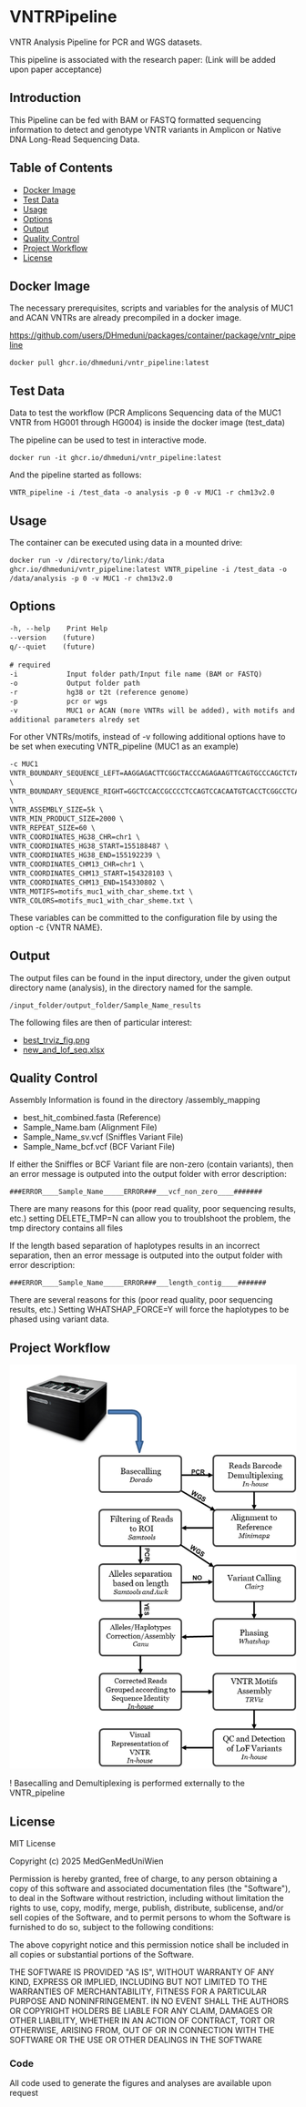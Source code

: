 # VNTRPipeline
VNTR Analysis Pipeline for PCR and WGS datasets.

This pipeline is associated with the research paper: (Link will be added upon paper acceptance)

## Introduction

This Pipeline can be fed with BAM or FASTQ formatted sequencing 
information to detect and genotype
VNTR variants in Amplicon or Native DNA Long-Read Sequencing Data.

## Table of Contents
- [Docker Image](#docker-image)
- [Test Data](#test-data)
- [Usage](#usage)
- [Options](#options)
- [Output](#output)
- [Quality Control](#quality-control)
- [Project Workflow](#project-workflow)
- [License](#license)


## Docker Image
The necessary prerequisites, scripts and variables for the analysis of 
MUC1 and ACAN VNTRs are already precompiled in a docker image.

https://github.com/users/DHmeduni/packages/container/package/vntr_pipeline

```
docker pull ghcr.io/dhmeduni/vntr_pipeline:latest
```

## Test Data

Data to test the workflow (PCR Amplicons Sequencing data of the MUC1 VNTR 
from HG001 through HG004) is inside the docker image (test_data)

The pipeline can be used to test in interactive mode.

```
docker run -it ghcr.io/dhmeduni/vntr_pipeline:latest
```

And the pipeline started as follows:

```
VNTR_pipeline -i /test_data -o analysis -p 0 -v MUC1 -r chm13v2.0
```

## Usage

The container can be executed using data in a mounted drive:

```
docker run -v /directory/to/link:/data ghcr.io/dhmeduni/vntr_pipeline:latest VNTR_pipeline -i /test_data -o /data/analysis -p 0 -v MUC1 -r chm13v2.0
```

## Options

```
-h, --help    Print Help
--version    (future)
q/--quiet    (future)

# required
-i            Input folder path/Input file name (BAM or FASTQ)
-o            Output folder path
-r            hg38 or t2t (reference genome)
-p            pcr or wgs
-v            MUC1 or ACAN (more VNTRs will be added), with motifs and additional parameters alredy set

```
For other VNTRs/motifs, instead of -v following additional options have to be set when executing VNTR_pipeline (MUC1 as an example)
```
-c MUC1
VNTR_BOUNDARY_SEQUENCE_LEFT=AAGGAGACTTCGGCTACCCAGAGAAGTTCAGTGCCCAGCTCTACTGAGAAGAATGCTGTG \
VNTR_BOUNDARY_SEQUENCE_RIGHT=GGCTCCACCGCCCCTCCAGTCCACAATGTCACCTCGGCCTCAGGCTCTGCATCAGGCTCA \
VNTR_ASSEMBLY_SIZE=5k \
VNTR_MIN_PRODUCT_SIZE=2000 \
VNTR_REPEAT_SIZE=60 \
VNTR_COORDINATES_HG38_CHR=chr1 \
VNTR_COORDINATES_HG38_START=155188487 \
VNTR_COORDINATES_HG38_END=155192239 \
VNTR_COORDINATES_CHM13_CHR=chr1 \
VNTR_COORDINATES_CHM13_START=154328103 \
VNTR_COORDINATES_CHM13_END=154330802 \
VNTR_MOTIFS=motifs_muc1_with_char_sheme.txt \
VNTR_COLORS=motifs_muc1_with_char_sheme.txt \
```
These variables can be committed to the configuration file by using the option -c {VNTR NAME}.

## Output

The output files can be found in the input directory, under the given output directory name (analysis),
in the directory named for the sample.

```
/input_folder/output_folder/Sample_Name_results
```

The following files are then of particular interest:
- [best_trviz_fig.png](best_trviz_fig.pdf)
- [new_and_lof_seq.xlsx](new_and_lof_seq.pdf)


## Quality Control

Assembly Information is found in the directory /assembly_mapping
- best_hit_combined.fasta (Reference)
- Sample_Name.bam (Alignment File)
- Sample_Name_sv.vcf (Sniffles Variant File)
- Sample_Name_bcf.vcf (BCF Variant File)

If either the Sniffles or BCF Variant file are non-zero (contain variants),
then an error message is outputed into the output folder with error description:
```
###ERROR____Sample_Name_____ERROR###___vcf_non_zero____#######
```
There are many reasons for this (poor read quality, poor sequencing results, etc.)
setting DELETE_TMP=N can allow you to troublshoot the problem, the tmp directory contains all files

If the length based separation of haplotypes results in an incorrect separation,
then an error message is outputed into the output folder with error description:
```
###ERROR____Sample_Name_____ERROR###___length_contig____#######
```
There are several reasons for this (poor read quality, poor sequencing results, etc.)
Setting WHATSHAP_FORCE=Y will force the haplotypes to be phased using variant data.
  
## Project Workflow
![Alt text](/VNTRPipeline_workflow.png?raw=true "Project workflow")

! Basecalling and Demultiplexing is performed externally to the VNTR_pipeline

## License

MIT License

Copyright (c) 2025 MedGenMedUniWien

Permission is hereby granted, free of charge, to any person obtaining a copy
of this software and associated documentation files (the "Software"), to deal
in the Software without restriction, including without limitation the rights
to use, copy, modify, merge, publish, distribute, sublicense, and/or sell
copies of the Software, and to permit persons to whom the Software is
furnished to do so, subject to the following conditions:

The above copyright notice and this permission notice shall be included in all
copies or substantial portions of the Software.

THE SOFTWARE IS PROVIDED "AS IS", WITHOUT WARRANTY OF ANY KIND, EXPRESS OR
IMPLIED, INCLUDING BUT NOT LIMITED TO THE WARRANTIES OF MERCHANTABILITY,
FITNESS FOR A PARTICULAR PURPOSE AND NONINFRINGEMENT. IN NO EVENT SHALL THE
AUTHORS OR COPYRIGHT HOLDERS BE LIABLE FOR ANY CLAIM, DAMAGES OR OTHER
LIABILITY, WHETHER IN AN ACTION OF CONTRACT, TORT OR OTHERWISE, ARISING FROM,
OUT OF OR IN CONNECTION WITH THE SOFTWARE OR THE USE OR OTHER DEALINGS IN THE
SOFTWARE





### Code
All code used to generate the figures and analyses are available upon request
